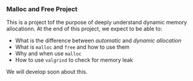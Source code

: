 ### Malloc and Free Project
This is a project tof the purpose of deeply understand dynamic memory allocationn.
At the end of this project, we expect to be able to:
- What is the difference between _automatic_ and _dynamic allocation_
- What is `malloc` and `free` and how to use them
- Why and when use `malloc`
- How to use `valgrind` to check for memory leak

We will develop soon about this.